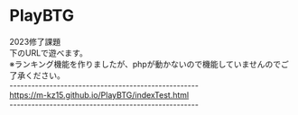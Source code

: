 # PlayBTG
2023修了課題<br>
下のURLで遊べます。<br>
※ランキング機能を作りましたが、phpが動かないので機能していませんのでご了承ください。<br>
----------------------------------------------------<br>
https://m-kz15.github.io/PlayBTG/indexTest.html <br>
----------------------------------------------------<br>

